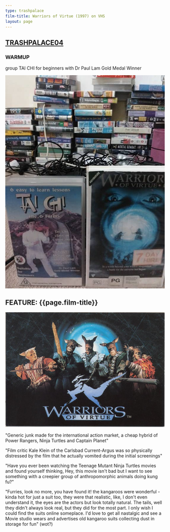 ```yaml
---
type: trashpalace
film-title: Warriors of Virtue (1997) on VHS
layout: page
---
```


## [TRASHPALACE04]({{page.url}})

### WARMUP
 group TAI CHI for beginners with Dr Paul Lam Gold Medal Winner

![warmupfilm](/images/trashpalace/TP04-warmup0.jpg)


## FEATURE: {{page.film-title}}

![poster](/images/trashpalace/TP04-0.jpg)

"Generic junk made for the international action market, a cheap hybrid of Power Rangers, Ninja Turtles and Captain Planet"

"Film critic Kale Klein of the Carlsbad Current-Argus was so physically distressed by the film that he actually vomited during the initial screenings"

"Have you ever been watching the Teenage Mutant Ninja Turtles movies and found yourself thinking, Hey, this movie isn't bad but I want to see something with a creepier group of anthropomorphic animals doing kung fu?"

"Furries, look no more, you have found it! the kangaroos were wonderful - kinda hot for just a suit too, they were that realistic, like, I don't even understand it, the eyes are the actors but look totally natural. The tails, well they didn't always look real, but they did for the most part. I only wish I could find the suits online someplace. I'd love to get all nastalgic and see a Movie studio wears and advertises old kangaroo suits collecting dust in storage for fun" (wot?)




